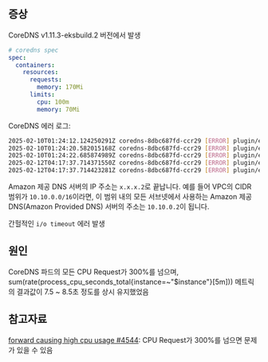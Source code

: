 ## 증상

CoreDNS v1.11.3-eksbuild.2 버전에서 발생

```yaml
# coredns spec
spec:
  containers:
    resources:
      requests:
        memory: 170Mi
      limits:
        cpu: 100m
        memory: 70Mi
```

CoreDNS 에러 로그:

```bash
2025-02-10T01:24:12.124250291Z coredns-8dbc687fd-ccr29 [ERROR] plugin/errors: 2 g.comail.com. A: read udp xxx.xxx.xxx.150:52166->xx.xx.0.2:53: i/o timeout
2025-02-10T01:24:20.582015168Z coredns-8dbc687fd-ccr29 [ERROR] plugin/errors: 2 g.comail.com. A: read udp xxx.xxx.xxx.150:48624->xx.xx.0.2:53: i/o timeout
2025-02-10T01:24:22.685874989Z coredns-8dbc687fd-ccr29 [ERROR] plugin/errors: 2 g.comail.com. AAAA: read udp xxx.xxx.xxx.150:53252->xx.xx.0.2:53: i/o timeout
2025-02-12T04:17:37.714371550Z coredns-8dbc687fd-ccr29 [ERROR] plugin/errors: 2 www.googleapis.com. A: read udp xxx.xxx.xxx.150:56386->xx.xx.0.2:53: i/o timeout
2025-02-12T04:17:37.714423281Z coredns-8dbc687fd-ccr29 [ERROR] plugin/errors: 2 www.googleapis.com. AAAA: read udp xxx.xxx.xxx.150:52035->xx.xx.0.2:53: i/o timeout
```

Amazon 제공 DNS 서버의 IP 주소는 `x.x.x.2`로 끝납니다. 예를 들어 VPC의 CIDR 범위가 `10.10.0.0/16`이라면, 이 범위 내의 모든 서브넷에서 사용하는 Amazon 제공 DNS(Amazon Provided DNS) 서버의 주소는 `10.10.0.2`이 됩니다.

간헐적인 `i/o timeout` 에러 발생

## 원인

CoreDNS 파드의 모든 CPU Request가 300%를 넘으며, sum(rate(process_cpu_seconds_total{instance=~"$instance"}[5m])) 메트릭의 결과값이 7.5 ~ 8.5초 정도를 상시 유지했었음

## 참고자료

[forward causing high cpu usage #4544](https://github.com/coredns/coredns/issues/4544): CPU Request가 300%를 넘으면 문제가 있을 수 있음